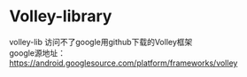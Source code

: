 # Volley-library
volley-lib 访问不了google用github下载的Volley框架<br/>
google源地址：<br/>https://android.googlesource.com/platform/frameworks/volley
